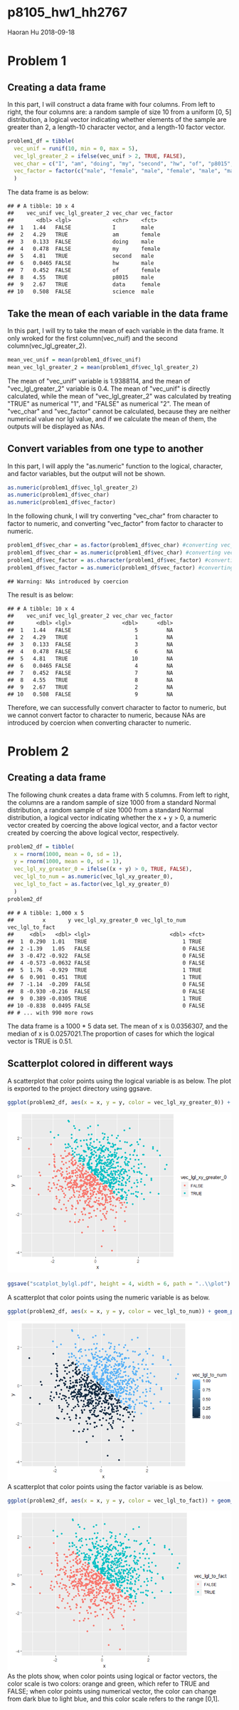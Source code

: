 p8105\_hw1\_hh2767
================
Haoran Hu
2018-09-18

Problem 1
=========

Creating a data frame
---------------------

In this part, I will construct a data frame with four columns. From left to right, the four columns are: a random sample of size 10 from a uniform \[0, 5\] distribution, a logical vector indicating whether elements of the sample are greater than 2, a length-10 character vector, and a length-10 factor vector.

``` r
problem1_df = tibble(
  vec_unif = runif(10, min = 0, max = 5),
  vec_lgl_greater_2 = ifelse(vec_unif > 2, TRUE, FALSE),
  vec_char = c("I", "am", "doing", "my", "second", "hw", "of", "p8015", "data", "science"),
  vec_factor = factor(c("male", "female", "male", "female", "male", "male",     "female", "male", "female", "male"))
  )
```

The data frame is as below:

    ## # A tibble: 10 x 4
    ##    vec_unif vec_lgl_greater_2 vec_char vec_factor
    ##       <dbl> <lgl>             <chr>    <fct>     
    ##  1   1.44   FALSE             I        male      
    ##  2   4.29   TRUE              am       female    
    ##  3   0.133  FALSE             doing    male      
    ##  4   0.478  FALSE             my       female    
    ##  5   4.81   TRUE              second   male      
    ##  6   0.0465 FALSE             hw       male      
    ##  7   0.452  FALSE             of       female    
    ##  8   4.55   TRUE              p8015    male      
    ##  9   2.67   TRUE              data     female    
    ## 10   0.508  FALSE             science  male

Take the mean of each variable in the data frame
------------------------------------------------

In this part, I will try to take the mean of each variable in the data frame. It only wroked for the first column(vec\_nuif) and the second column(vec\_lgl\_greater\_2).

``` r
mean_vec_unif = mean(problem1_df$vec_unif)
mean_vec_lgl_greater_2 = mean(problem1_df$vec_lgl_greater_2)
```

The mean of "vec\_unif" variable is 1.9388114, and the mean of "vec\_lgl\_greater\_2" variable is 0.4. The mean of "vec\_unif" is directly calculated, while the mean of "vec\_lgl\_greater\_2" was calculated by treating "TRUE" as numerical "1", and "FALSE" as numerical "2". The mean of "vec\_char" and "vec\_factor" cannot be calculated, because they are neither numerical value nor lgl value, and if we calculate the mean of them, the outputs will be displayed as NAs.

Convert variables from one type to another
------------------------------------------

In this part, I will apply the "as.numeric" function to the logical, character, and factor variables, but the output will not be shown.

``` r
as.numeric(problem1_df$vec_lgl_greater_2)
as.numeric(problem1_df$vec_char)
as.numeric(problem1_df$vec_factor)
```

In the following chunk, I will try converting "vec\_char" from character to factor to numeric, and converting "vec\_factor" from factor to character to numeric.

``` r
problem1_df$vec_char = as.factor(problem1_df$vec_char) #converting vec_char from character to factor
problem1_df$vec_char = as.numeric(problem1_df$vec_char) #converting vec_char from factor to numeric
problem1_df$vec_factor = as.character(problem1_df$vec_factor) #converting vec_factor from factor to character
problem1_df$vec_factor = as.numeric(problem1_df$vec_factor) #converting vec_factor from character to numeric
```

    ## Warning: NAs introduced by coercion

The result is as below:

    ## # A tibble: 10 x 4
    ##    vec_unif vec_lgl_greater_2 vec_char vec_factor
    ##       <dbl> <lgl>                <dbl>      <dbl>
    ##  1   1.44   FALSE                    5         NA
    ##  2   4.29   TRUE                     1         NA
    ##  3   0.133  FALSE                    3         NA
    ##  4   0.478  FALSE                    6         NA
    ##  5   4.81   TRUE                    10         NA
    ##  6   0.0465 FALSE                    4         NA
    ##  7   0.452  FALSE                    7         NA
    ##  8   4.55   TRUE                     8         NA
    ##  9   2.67   TRUE                     2         NA
    ## 10   0.508  FALSE                    9         NA

Therefore, we can successfully convert character to factor to numeric, but we cannot convert factor to character to numeric, because NAs are introduced by coercion when converting character to numeric.

Problem 2
=========

Creating a data frame
---------------------

The following chunk creates a data frame with 5 columns. From left to right, the columns are a random sample of size 1000 from a standard Normal distribution, a random sample of size 1000 from a standard Normal distribution, a logical vector indicating whether the x + y &gt; 0, a numeric vector created by coercing the above logical vector, and a factor vector created by coercing the above logical vector, respectively.

``` r
problem2_df = tibble(
  x = rnorm(1000, mean = 0, sd = 1),
  y = rnorm(1000, mean = 0, sd = 1),
  vec_lgl_xy_greater_0 = ifelse((x + y) > 0, TRUE, FALSE),
  vec_lgl_to_num = as.numeric(vec_lgl_xy_greater_0),
  vec_lgl_to_fact = as.factor(vec_lgl_xy_greater_0)
  )
problem2_df
```

    ## # A tibble: 1,000 x 5
    ##         x       y vec_lgl_xy_greater_0 vec_lgl_to_num vec_lgl_to_fact
    ##     <dbl>   <dbl> <lgl>                         <dbl> <fct>          
    ##  1  0.290  1.01   TRUE                              1 TRUE           
    ##  2 -1.39   1.05   FALSE                             0 FALSE          
    ##  3 -0.472 -0.922  FALSE                             0 FALSE          
    ##  4 -0.573 -0.0632 FALSE                             0 FALSE          
    ##  5  1.76  -0.929  TRUE                              1 TRUE           
    ##  6  0.901  0.451  TRUE                              1 TRUE           
    ##  7 -1.14  -0.209  FALSE                             0 FALSE          
    ##  8 -0.930 -0.216  FALSE                             0 FALSE          
    ##  9  0.389 -0.0305 TRUE                              1 TRUE           
    ## 10 -0.838  0.0495 FALSE                             0 FALSE          
    ## # ... with 990 more rows

The data frame is a 1000 \* 5 data set. The mean of x is 0.0356307, and the median of x is 0.0257021.The proportion of cases for which the logical vector is TRUE is 0.51.

Scatterplot colored in different ways
-------------------------------------

A scatterplot that color points using the logical variable is as below. The plot is exported to the project directory using ggsave.

``` r
ggplot(problem2_df, aes(x = x, y = y, color = vec_lgl_xy_greater_0)) + geom_point()
```

![](p8105_hw1_hh2767_files/figure-markdown_github/unnamed-chunk-9-1.png)

``` r
ggsave("scatplot_bylgl.pdf", height = 4, width = 6, path = "..\\plot")
```

A scatterplot that color points using the numeric variable is as below.

``` r
ggplot(problem2_df, aes(x = x, y = y, color = vec_lgl_to_num)) + geom_point()
```

![](p8105_hw1_hh2767_files/figure-markdown_github/unnamed-chunk-10-1.png) A scatterplot that color points using the factor variable is as below.

``` r
ggplot(problem2_df, aes(x = x, y = y, color = vec_lgl_to_fact)) + geom_point()
```

![](p8105_hw1_hh2767_files/figure-markdown_github/unnamed-chunk-11-1.png) As the plots show, when color points using logical or factor vectors, the color scale is two colors: orange and green, which refer to TRUE and FALSE; when color points using numerical vector, the color can change from dark blue to light blue, and this color scale refers to the range \[0,1\].
